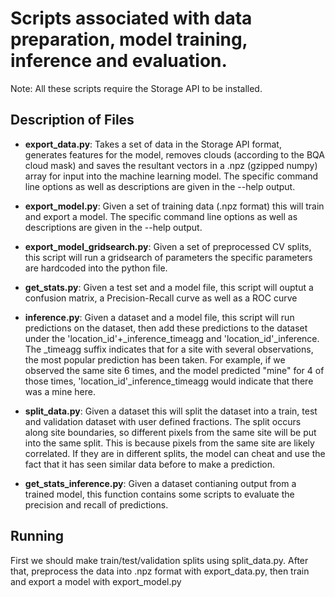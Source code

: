 # Scripts associated with data preparation, model training, inference and evaluation.

Note: All these scripts require the Storage API to be installed.
 
## Description of Files

- __export_data.py__: Takes a set of data in the Storage API format, generates features for the model, removes clouds
  (according to the BQA cloud mask) and saves the resultant vectors in a .npz (gzipped numpy) array for input into the
  machine learning model. The specific command line options as well as descriptions are given in the --help output.

- __export_model.py__: Given a set of training data (.npz format) this will train and export a model. The specific command
 line options as well as descriptions are given in the --help output.

- __export_model_gridsearch.py__: Given a set of preprocessed CV splits, this script will run a gridsearch of parameters
  the specific parameters are hardcoded into the python file.

- __get_stats.py__: Given a test set and a model file, this script will ouptut a confusion matrix, a Precision-Recall curve
as well as a ROC curve

- __inference.py__: Given a dataset and a model file, this script will run predictions on the dataset, then add these
predictions to the dataset under the 'location_id'+_inference_timeagg and 'location_id'_inference. The _timeagg suffix
indicates that for a site with several observations, the most popular prediction has been taken. For example, if we
observed the same site 6 times, and the model predicted "mine" for 4 of those times, 'location_id'_inference_timeagg
would indicate that there was a mine here.

- __split_data.py__: Given a dataset this will split the dataset into a train, test and validation dataset with user defined
fractions. The split occurs along site boundaries, so different pixels from the same site will be put into the same split.
This is because pixels from the same site are likely correlated. If they are in different splits, the model can cheat
and use the fact that it has seen similar data before to make a prediction.

- __get_stats_inference.py__: Given a dataset contianing output from a trained model, this function contains some 
scripts to evaluate the precision and recall of predictions.

## Running
First we should make train/test/validation splits using split_data.py. After that, preprocess the data into 
.npz format with export_data.py, then train and export a model with export_model.py

